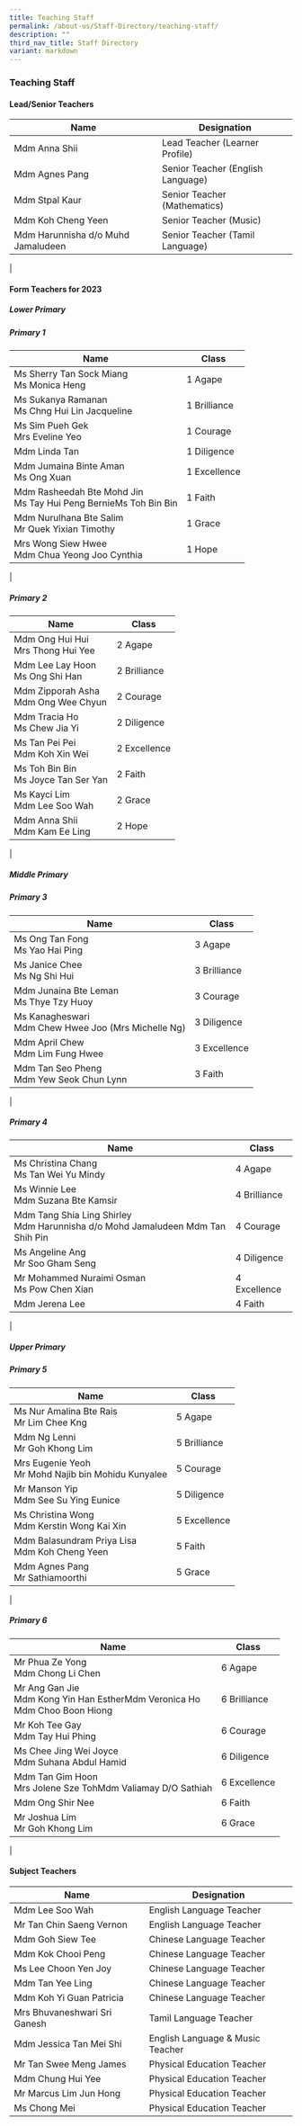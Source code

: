 ```yaml
---
title: Teaching Staff
permalink: /about-us/Staff-Directory/teaching-staff/
description: ""
third_nav_title: Staff Directory
variant: markdown
---
```

### **Teaching Staff**
#### **Lead/Senior Teachers**

| Name | Designation |
|---|---|
| Mdm Anna Shii | Lead Teacher (Learner Profile) |
| Mdm Agnes Pang | Senior Teacher (English Language)  |
| Mdm Stpal Kaur | Senior Teacher (Mathematics)  |
| Mdm Koh Cheng Yeen | Senior Teacher (Music)  |
| Mdm Harunnisha d/o Muhd Jamaludeen | 	Senior Teacher (Tamil Language)  |
|

#### **Form Teachers for 2023**
##### **Lower Primary**
##### Primary 1

| Name | Class |
|---|---|
| Ms Sherry Tan Sock Miang<br>Ms Monica Heng | 1 Agape |
| Ms Sukanya Ramanan<br> Ms Chng Hui Lin Jacqueline | 1 Brilliance  |
| Ms Sim Pueh Gek<br>Mrs Eveline Yeo    | 1 Courage |
| Mdm Linda Tan<br> | 1 Diligence |
| Mdm Jumaina Binte Aman<br>Ms Ong Xuan  | 1 Excellence |
| Mdm Rasheedah Bte Mohd Jin <br>Ms Tay Hui Peng BernieMs Toh Bin Bin | 1 Faith |
| Mdm Nurulhana Bte Salim<br>Mr Quek Yixian Timothy | 1 Grace |
| Mrs Wong Siew Hwee<br>Mdm Chua Yeong Joo Cynthia | 1 Hope |
|

##### Primary 2

| Name | Class |
|---|---|
| Mdm Ong Hui Hui<br>Mrs Thong Hui Yee | 2 Agape |
| Mdm Lee Lay Hoon<br>Ms Ong Shi Han | 2 Brilliance |
|Mdm Zipporah Asha<br> Mdm Ong Wee Chyun | 2 Courage |
| Mdm Tracia Ho<br>Ms Chew Jia Yi | 2 Diligence |
| Ms Tan Pei Pei<br>Mdm Koh Xin Wei | 2 Excellence |
| Ms Toh Bin Bin<br>Ms Joyce Tan Ser Yan | 2 Faith |
| Ms Kayci Lim<br> Mdm Lee Soo Wah<br> | 2 Grace |
| Mdm Anna Shii<br>Mdm Kam Ee Ling  | 2 Hope |
|

##### **Middle Primary**
##### Primary 3

| Name | Class |
|---|---|
| Ms Ong Tan Fong <br>Ms Yao Hai Ping | 3 Agape |
| Ms Janice Chee<br>Ms Ng Shi Hui | 3 Brilliance |
| Mdm Junaina Bte Leman <br>Ms Thye Tzy Huoy| 3 Courage   |
| Ms Kanagheswari<br>Mdm Chew Hwee Joo (Mrs Michelle Ng) | 3 Diligence  |
| Mdm April Chew <br>Mdm Lim Fung Hwee | 3 Excellence  |
| Mdm Tan Seo Pheng<br>Mdm&nbsp;Yew Seok Chun Lynn<br> | 3 Faith  |
|

##### Primary 4

| Name | Class |
|---|---|
| Ms Christina Chang<br>Ms Tan Wei Yu Mindy | 4 Agape |
| Ms Winnie Lee<br>Mdm Suzana Bte Kamsir | 4 Brilliance |
| Mdm Tang Shia Ling Shirley <br>Mdm Harunnisha d/o Mohd Jamaludeen Mdm Tan Shih Pin | 4 Courage |
| Ms Angeline Ang<br>Mr Soo Gham Seng | 4 Diligence |
| Mr Mohammed Nuraimi Osman<br>Ms Pow Chen Xian | 4 Excellence |
| Mdm Jerena Lee  | 4 Faith
|

##### **Upper Primary**
##### Primary 5

| Name | Class |
|---|---|
| Ms Nur Amalina Bte Rais<br>Mr Lim Chee Kng | 5 Agape |
| Mdm Ng Lenni<br>Mr Goh Khong Lim | 5 Brilliance |
| Mrs Eugenie Yeoh<br>Mr Mohd Najib bin Mohidu Kunyalee | 5 Courage |
| Mr Manson Yip<br>Mdm See Su Ying Eunice  | 5 Diligence  |
| Ms Christina Wong<br>Mdm Kerstin Wong Kai Xin | 5 Excellence |
| Mdm Balasundram Priya Lisa <br>Mdm Koh Cheng Yeen   | 5 Faith |
| Mdm Agnes Pang<br>Mr Sathiamoorthi | 5 Grace |
|

##### Primary 6

| Name | Class |
|---|---|
| Mr Phua Ze Yong <br>Mdm Chong Li Chen | 6 Agape |
| Mr Ang Gan Jie<br>Mdm Kong Yin Han EstherMdm Veronica Ho<br>Mdm Choo Boon Hiong  | 6 Brilliance |
| Mr Koh Tee Gay<br>Mdm Tay Hui Phing  | 6 Courage |
| Ms Chee Jing Wei Joyce <br>Mdm Suhana Abdul Hamid | 6 Diligence         |
| Mdm Tan Gim Hoon <br>Mrs Jolene Sze TohMdm Valiamay D/O Sathiah  | 6 Excellence |
| Mdm Ong Shir Nee<br> | 6 Faith  |
| Mr Joshua Lim<br>Mr Goh Khong Lim | 6 Grace  |
|

#### **Subject Teachers**

| Name | Designation |
|---|---|
| Mdm Lee Soo Wah | English Language Teacher  |
| Mr Tan Chin Saeng Vernon| English Language Teacher|
| Mdm Goh Siew Tee | Chinese Language Teacher |
| Mdm Kok Chooi Peng | Chinese Language Teacher  |
| Ms Lee Choon Yen Joy | Chinese Language Teacher  |
| Mdm Tan Yee Ling | Chinese Language Teacher  |
| Mdm Koh Yi Guan Patricia| Chinese Language Teacher|
| Mrs Bhuvaneshwari Sri Ganesh | Tamil Language Teacher |
| Mdm Jessica Tan Mei Shi | English Language &amp; Music Teacher  |
| Mr Tan Swee Meng James | Physical Education Teacher
| Mdm Chung Hui Yee | Physical Education Teacher
| Mr Marcus Lim Jun Hong | Physical Education Teacher
| Ms Chong Mei | Physical Education Teacher